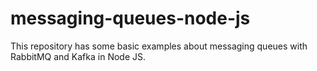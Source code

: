 # messaging-queues-node-js
This repository has some basic examples about messaging queues with RabbitMQ and Kafka in Node JS.
